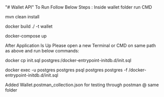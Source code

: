 "# Wallet API" 
To Run Follow Below Steps :
Inside wallet folder run CMD

mvn clean install

docker build ./ -t wallet

docker-compose up

After Application Is Up Please open a new Terminal or CMD on same path as above and run below commands:

docker cp init.sql postgres:/docker-entrypoint-initdb.d/init.sql

docker exec -u postgres postgres psql postgres postgres -f /docker-entrypoint-initdb.d/init.sql

Added Wallet.postman_collection.json for testing through postman @ same folder

